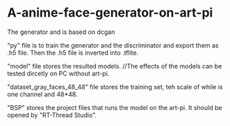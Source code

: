 # A-anime-face-generator-on-art-pi


The generator and  is based on dcgan

"py" file is to train the generator and the discriminator and export them as .h5 file. Then the .h5 file is inverted into .tflite.

"model" file stores the resulted models.          //The effects of the models can be tested dircetly on PC without art-pi.

"dataset_gray_faces_48_48" file stores the training set, teh scale of while is one channel and 48*48.

"BSP" stores the project files that runs the model on the art-pi. It should be opened by "RT-Thread Studio".

